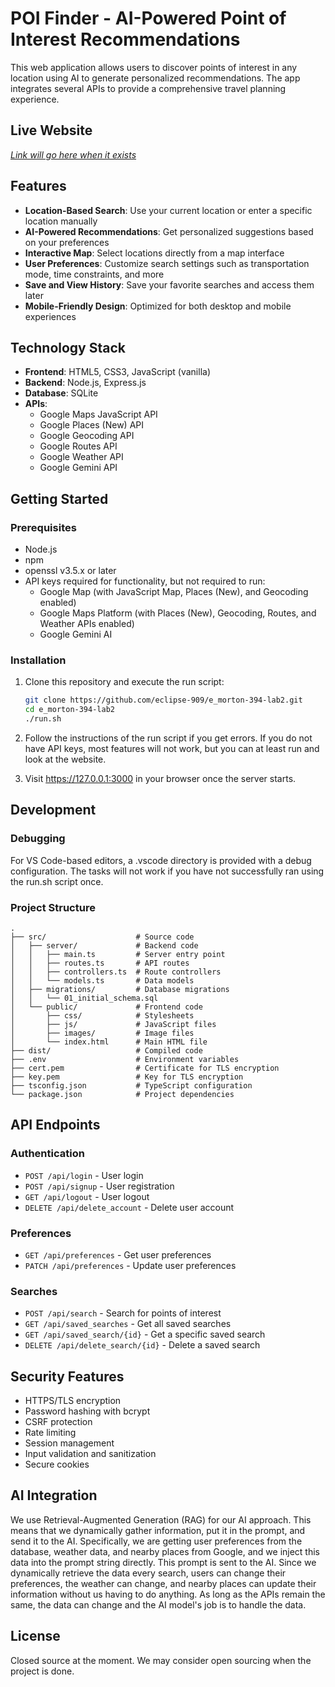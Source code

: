# POI Finder - AI-Powered Point of Interest Recommendations

This web application allows users to discover points of interest in any location using AI to generate personalized recommendations. The app integrates several APIs to provide a comprehensive travel planning experience.

## Live Website

[*Link will go here when it exists*]()

## Features

- **Location-Based Search**: Use your current location or enter a specific location manually
- **AI-Powered Recommendations**: Get personalized suggestions based on your preferences
- **Interactive Map**: Select locations directly from a map interface
- **User Preferences**: Customize search settings such as transportation mode, time constraints, and more
- **Save and View History**: Save your favorite searches and access them later
- **Mobile-Friendly Design**: Optimized for both desktop and mobile experiences

## Technology Stack

- **Frontend**: HTML5, CSS3, JavaScript (vanilla)
- **Backend**: Node.js, Express.js
- **Database**: SQLite
- **APIs**:
  - Google Maps JavaScript API
  - Google Places (New) API
  - Google Geocoding API
  - Google Routes API
  - Google Weather API
  - Google Gemini API

## Getting Started

### Prerequisites

- Node.js
- npm
- openssl v3.5.x or later
- API keys required for functionality, but not required to run:
  - Google Map (with JavaScript Map, Places (New), and Geocoding enabled)
  - Google Maps Platform (with Places (New), Geocoding, Routes, and Weather APIs enabled)
  - Google Gemini AI

### Installation

1. Clone this repository and execute the run script:
   ```bash
   git clone https://github.com/eclipse-909/e_morton-394-lab2.git
   cd e_morton-394-lab2
   ./run.sh
   ```

2. Follow the instructions of the run script if you get errors. If you do not have API keys, most features will not work, but you can at least run and look at the website.

3. Visit https://127.0.0.1:3000 in your browser once the server starts.

## Development

### Debugging

For VS Code-based editors, a .vscode directory is provided with a debug configuration. The tasks will not work if you have not successfully ran using the run.sh script once.

### Project Structure

```
.
├── src/                    # Source code
│   ├── server/             # Backend code
│   │   ├── main.ts         # Server entry point
│   │   ├── routes.ts       # API routes
│   │   ├── controllers.ts  # Route controllers
│   │   └── models.ts       # Data models
│   ├── migrations/         # Database migrations
│   │   └── 01_initial_schema.sql
│   └── public/             # Frontend code
│       ├── css/            # Stylesheets
│       ├── js/             # JavaScript files
│       ├── images/         # Image files
│       └── index.html      # Main HTML file
├── dist/                   # Compiled code
├── .env                    # Environment variables
├── cert.pem                # Certificate for TLS encryption
├── key.pem                 # Key for TLS encryption
├── tsconfig.json           # TypeScript configuration
└── package.json            # Project dependencies
```

## API Endpoints

### Authentication
- `POST /api/login` - User login
- `POST /api/signup` - User registration
- `GET /api/logout` - User logout
- `DELETE /api/delete_account` - Delete user account

### Preferences
- `GET /api/preferences` - Get user preferences
- `PATCH /api/preferences` - Update user preferences

### Searches
- `POST /api/search` - Search for points of interest
- `GET /api/saved_searches` - Get all saved searches
- `GET /api/saved_search/{id}` - Get a specific saved search
- `DELETE /api/delete_search/{id}` - Delete a saved search

## Security Features

- HTTPS/TLS encryption
- Password hashing with bcrypt
- CSRF protection
- Rate limiting
- Session management
- Input validation and sanitization
- Secure cookies

## AI Integration

We use Retrieval-Augmented Generation (RAG) for our AI approach. This means that we dynamically gather information, put it in the prompt, and send it to the AI. Specifically, we are getting user preferences from the database, weather data, and nearby places from Google, and we inject this data into the prompt string directly. This prompt is sent to the AI. Since we dynamically retrieve the data every search, users can change their preferences, the weather can change, and nearby places can update their information without us having to do anything. As long as the APIs remain the same, the data can change and the AI model's job is to handle the data.

## License
Closed source at the moment. We may consider open sourcing when the project is done.